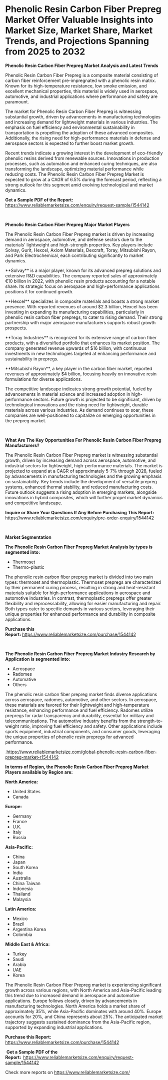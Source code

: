 <p><h1>Phenolic Resin Carbon Fiber Prepreg Market Offer Valuable Insights into Market Size, Market Share, Market Trends, and Projections Spanning from 2025 to 2032</h1></p><p><strong>Phenolic Resin Carbon Fiber Prepreg Market Analysis and Latest Trends</strong></p>
<p><p>Phenolic Resin Carbon Fiber Prepreg is a composite material consisting of carbon fiber reinforcement pre-impregnated with a phenolic resin matrix. Known for its high-temperature resistance, low smoke emission, and excellent mechanical properties, this material is widely used in aerospace, automotive, and industrial applications where performance and safety are paramount. </p><p>The market for Phenolic Resin Carbon Fiber Prepreg is witnessing substantial growth, driven by advancements in manufacturing technologies and increasing demand for lightweight materials in various industries. The emphasis on fuel efficiency and environmental sustainability in transportation is propelling the adoption of these advanced composites. Additionally, the rising need for high-performance materials in defense and aerospace sectors is expected to further boost market growth.</p><p>Recent trends indicate a growing interest in the development of eco-friendly phenolic resins derived from renewable sources. Innovations in production processes, such as automation and enhanced curing techniques, are also transforming the landscape, optimizing material performance while reducing costs. The Phenolic Resin Carbon Fiber Prepreg Market is expected to grow at a CAGR of 6.5% during the forecast period, reflecting a strong outlook for this segment amid evolving technological and market dynamics.</p></p>
<p><strong>Get a Sample PDF of the Report:&nbsp;</strong> <a href="https://www.reliablemarketsize.com/enquiry/request-sample/1544142?utm_campaign=3456&utm_medium=2&utm_source=Github&utm_content=ia&utm_term=02042025&utm_id=phenolic-resin-carbon-fiber-prepreg">https://www.reliablemarketsize.com/enquiry/request-sample/1544142</a></p>
<p>&nbsp;</p>
<p><strong>Phenolic Resin Carbon Fiber Prepreg Major Market Players</strong></p>
<p><p>The Phenolic Resin Carbon Fiber Prepreg market is driven by increasing demand in aerospace, automotive, and defense sectors due to the materials' lightweight and high-strength properties. Key players include Solvay, Gurit, Hexcel, Axiom Materials, Dexcraft, Toray, Mitsubishi Rayon, and Park Electrochemical, each contributing significantly to market dynamics.</p><p>**Solvay** is a major player, known for its advanced prepreg solutions and extensive R&D capabilities. The company reported sales of approximately €10 billion in 2022, with phenolic resin products accounting for a notable share. Its strategic focus on aerospace and high-performance applications positions it for continued growth.</p><p>**Hexcel** specializes in composite materials and boasts a strong market presence. With reported revenues of around $2.3 billion, Hexcel has been investing in expanding its manufacturing capabilities, particularly in phenolic resin carbon fiber prepregs, to cater to rising demand. Their strong partnership with major aerospace manufacturers supports robust growth prospects.</p><p>**Toray Industries** is recognized for its extensive range of carbon fiber products, with a diversified portfolio that enhances its market position. The company generated revenue upwards of $16 billion, with continuous investments in new technologies targeted at enhancing performance and sustainability in prepregs.</p><p>**Mitsubishi Rayon**, a key player in the carbon fiber market, reported revenues of approximately $4 billion, focusing heavily on innovative resin formulations for diverse applications.</p><p>The competitive landscape indicates strong growth potential, fueled by advancements in material science and increased adoption in high-performance sectors. Future growth is projected to be significant, driven by technological innovations and the rising need for lightweight, durable materials across various industries. As demand continues to soar, these companies are well-positioned to capitalize on emerging opportunities in the prepreg market.</p></p>
<p>&nbsp;</p>
<p><strong>What Are The Key Opportunities For Phenolic Resin Carbon Fiber Prepreg Manufacturers?</strong></p>
<p><p>The Phenolic Resin Carbon Fiber Prepreg market is witnessing substantial growth, driven by increasing demand across aerospace, automotive, and industrial sectors for lightweight, high-performance materials. The market is projected to expand at a CAGR of approximately 5-7% through 2028, fueled by advancements in manufacturing technologies and the growing emphasis on sustainability. Key trends include the development of versatile prepreg systems, enhanced thermal stability, and reduced manufacturing costs. Future outlook suggests a rising adoption in emerging markets, alongside innovations in hybrid composites, which will further propel market dynamics and competitive landscape.</p></p>
<p><strong>Inquire or Share Your Questions If Any Before Purchasing This Report:</strong> <a href="https://www.reliablemarketsize.com/enquiry/pre-order-enquiry/1544142?utm_campaign=3456&utm_medium=2&utm_source=Github&utm_content=ia&utm_term=02042025&utm_id=phenolic-resin-carbon-fiber-prepreg">https://www.reliablemarketsize.com/enquiry/pre-order-enquiry/1544142</a></p>
<p>&nbsp;</p>
<p><strong>Market Segmentation</strong></p>
<p><strong>The Phenolic Resin Carbon Fiber Prepreg Market Analysis by types is segmented into:</strong></p>
<p><ul><li>Thermoset</li><li>Thermo-plastic</li></ul></p>
<p><p>The phenolic resin carbon fiber prepreg market is divided into two main types: thermoset and thermoplastic. Thermoset prepregs are characterized by their permanent curing process, resulting in strong and heat-resistant materials suitable for high-performance applications in aerospace and automotive industries. In contrast, thermoplastic prepregs offer greater flexibility and reprocessability, allowing for easier manufacturing and repair. Both types cater to specific demands in various sectors, leveraging their unique properties for enhanced performance and durability in composite applications.</p></p>
<p><strong>Purchase this Report:&nbsp;</strong><a href="https://www.reliablemarketsize.com/purchase/1544142?utm_campaign=3456&utm_medium=2&utm_source=Github&utm_content=ia&utm_term=02042025&utm_id=phenolic-resin-carbon-fiber-prepreg">https://www.reliablemarketsize.com/purchase/1544142</a></p>
<p>&nbsp;</p>
<p><strong>The Phenolic Resin Carbon Fiber Prepreg Market Industry Research by Application is segmented into:</strong></p>
<p><ul><li>Aerospace</li><li>Radomes</li><li>Automative</li><li>Others</li></ul></p>
<p><p>The phenolic resin carbon fiber prepreg market finds diverse applications across aerospace, radomes, automotive, and other sectors. In aerospace, these materials are favored for their lightweight and high-temperature resistance, enhancing performance and fuel efficiency. Radomes utilize prepregs for radar transparency and durability, essential for military and telecommunications. The automotive industry benefits from the strength-to-weight ratio, improving fuel efficiency and safety. Other applications include sports equipment, industrial components, and consumer goods, leveraging the unique properties of phenolic resin prepregs for advanced performance.</p></p>
<p><a href="https://www.reliablemarketsize.com/global-phenolic-resin-carbon-fiber-prepreg-market-r1544142?utm_campaign=3456&utm_medium=2&utm_source=Github&utm_content=ia&utm_term=02042025&utm_id=phenolic-resin-carbon-fiber-prepreg">&nbsp;https://www.reliablemarketsize.com/global-phenolic-resin-carbon-fiber-prepreg-market-r1544142</a></p>
<p><strong>In terms of Region, the Phenolic Resin Carbon Fiber Prepreg Market Players available by Region are:</strong></p>
<p>
    <p> <strong> North America: </strong>
        <ul>
            <li>United States</li>
            <li>Canada</li>
        </ul>
        </p> 
    <p> <strong> Europe: </strong>
        <ul>
            <li>Germany</li>
            <li>France</li>
            <li>U.K.</li>
            <li>Italy</li>
            <li>Russia</li>
        </ul>
        </p> 
    <p> <strong> Asia-Pacific: </strong>
        <ul>
            <li>China</li>
            <li>Japan</li>
            <li>South Korea</li>
            <li>India</li>
            <li>Australia</li>
            <li>China Taiwan</li>
            <li>Indonesia</li>
            <li>Thailand</li>
            <li>Malaysia</li>
        </ul>
        </p> 
    <p> <strong> Latin America: </strong>
        <ul>
            <li>Mexico</li>
            <li>Brazil</li>
            <li>Argentina Korea</li>
            <li>Colombia</li>
        </ul>
        </p> 
    <p> <strong> Middle East & Africa: </strong>
        <ul>
            <li>Turkey</li>
            <li>Saudi</li>
            <li>Arabia</li>
            <li>UAE</li>
            <li>Korea</li>
        </ul>
    </p>
    </p>
<p><p>The Phenolic Resin Carbon Fiber Prepreg market is experiencing significant growth across various regions, with North America and Asia-Pacific leading this trend due to increased demand in aerospace and automotive applications. Europe follows closely, driven by advancements in manufacturing technologies. North America holds a market share of approximately 35%, while Asia-Pacific dominates with around 40%. Europe accounts for 20%, and China represents about 25%. The anticipated market trajectory suggests sustained dominance from the Asia-Pacific region, supported by expanding industrial applications.</p></p>
<p><strong>Purchase this Report: </strong><a href="https://www.reliablemarketsize.com/purchase/1544142?utm_campaign=3456&utm_medium=2&utm_source=Github&utm_content=ia&utm_term=02042025&utm_id=phenolic-resin-carbon-fiber-prepreg">https://www.reliablemarketsize.com/purchase/1544142</a></p>
<p>&nbsp;<strong>Get a Sample PDF of the Report:&nbsp;&nbsp;</strong><a href="https://www.reliablemarketsize.com/enquiry/request-sample/1544142?utm_campaign=3456&utm_medium=2&utm_source=Github&utm_content=ia&utm_term=02042025&utm_id=phenolic-resin-carbon-fiber-prepreg">https://www.reliablemarketsize.com/enquiry/request-sample/1544142</a></p>
<p><strong></strong></p>
<p>Check more reports on <a href="https://www.reliablemarketsize.com/?utm_campaign=3456&utm_medium=2&utm_source=Github&utm_content=ia&utm_term=02042025&utm_id=phenolic-resin-carbon-fiber-prepreg">https://www.reliablemarketsize.com/</a></p>